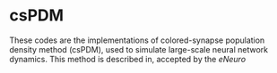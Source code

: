 # csPDM
These codes are the implementations of colored-synapse population density method (csPDM), used to simulate large-scale neural network dynamics. This method is described in,  accepted by the <i>eNeuro</i> 
